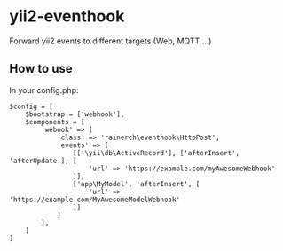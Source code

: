 # yii2-eventhook
Forward yii2 events to different targets (Web, MQTT ...)

## How to use

In your config.php:

```
$config = [
    $bootstrap = ['webhook'],
    $components = [
        'webook' => [
            'class' => 'rainerch\eventhook\HttpPost',
            'events' => [
                [['\yii\db\ActiveRecord'], ['afterInsert', 'afterUpdate'], [
                    'url' => 'https://example.com/myAwesomeWebhook'
                ]],
                ['app\MyModel', 'afterInsert', [
                    'url' => 'https://example.com/MyAwesomeModelWebhook'
                ]]
            ]
        ],
    ]
]
```